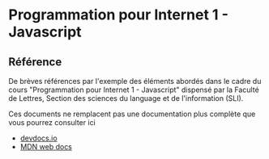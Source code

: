 # Programmation pour Internet 1 - Javascript
## Référence

De brèves références par l'exemple des éléments abordés dans le cadre du cours "Programmation pour Internet 1 - Javascript" dispensé par la Faculté de Lettres, Section des sciences du language et de l'information (SLI).

Ces documents ne remplacent pas une documentation plus complète que vous pourrez consulter ici
- [devdocs.io](https://devdocs.io/)
- [MDN web docs](https://developer.mozilla.org/fr/search)

